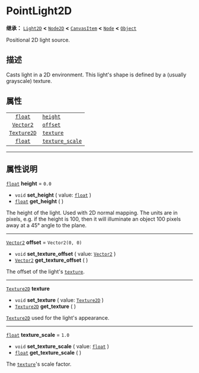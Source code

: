 <!-- ⚠ 请勿编辑本文件 ⚠ -->
<!-- 本文档使用脚本从 WeDot 引擎源码仓库生成。 -->
<!-- 生成脚本：https://github.com/WeDot-Engine/WeDot/tree/4.3/doc/tools/make_md.py； -->
<!-- 原文件：https://github.com/WeDot-Engine/WeDot/tree/4.3/doc/classes/PointLight2D.xml。 -->

<div id="_class_pointlight2d"></div>

# PointLight2D

**继承：** [`Light2D`](class_light2d.md) **<** [`Node2D`](class_node2d.md) **<** [`CanvasItem`](class_canvasitem.md) **<** [`Node`](class_node.md) **<** [`Object`](class_object.md)

Positional 2D light source.

## 描述

Casts light in a 2D environment. This light's shape is defined by a (usually grayscale) texture.

## 属性

|||
|:-:|:--|
| [`float`](class_float.md)         | [`height`](#class_pointlight2d_property_height)               | ``0.0``           |
| [`Vector2`](class_vector2.md)     | [`offset`](#class_pointlight2d_property_offset)               | ``Vector2(0, 0)`` |
| [`Texture2D`](class_texture2d.md) | [`texture`](#class_pointlight2d_property_texture)             |                   |
| [`float`](class_float.md)         | [`texture_scale`](#class_pointlight2d_property_texture_scale) | ``1.0``           |

<!-- rst-class:: classref-section-separator -->

---

## 属性说明

<div id="_class_pointlight2d_property_height"></div>

[`float`](class_float.md) **height** = ``0.0`` <div id="class_pointlight2d_property_height"></div>

- `void` **set_height** ( value: [`float`](class_float.md) )
- [`float`](class_float.md) **get_height** ( )

The height of the light. Used with 2D normal mapping. The units are in pixels, e.g. if the height is 100, then it will illuminate an object 100 pixels away at a 45° angle to the plane.

<!-- rst-class:: classref-item-separator -->

---

<div id="_class_pointlight2d_property_offset"></div>

[`Vector2`](class_vector2.md) **offset** = ``Vector2(0, 0)`` <div id="class_pointlight2d_property_offset"></div>

- `void` **set_texture_offset** ( value: [`Vector2`](class_vector2.md) )
- [`Vector2`](class_vector2.md) **get_texture_offset** ( )

The offset of the light's [`texture`](#class_pointlight2d_property_texture).

<!-- rst-class:: classref-item-separator -->

---

<div id="_class_pointlight2d_property_texture"></div>

[`Texture2D`](class_texture2d.md) **texture** <div id="class_pointlight2d_property_texture"></div>

- `void` **set_texture** ( value: [`Texture2D`](class_texture2d.md) )
- [`Texture2D`](class_texture2d.md) **get_texture** ( )

[`Texture2D`](class_texture2d.md) used for the light's appearance.

<!-- rst-class:: classref-item-separator -->

---

<div id="_class_pointlight2d_property_texture_scale"></div>

[`float`](class_float.md) **texture_scale** = ``1.0`` <div id="class_pointlight2d_property_texture_scale"></div>

- `void` **set_texture_scale** ( value: [`float`](class_float.md) )
- [`float`](class_float.md) **get_texture_scale** ( )

The [`texture`](#class_pointlight2d_property_texture)'s scale factor.

[^virtual]: 本方法通常需要用户覆盖才能生效。
[^const]: 本方法无副作用，不会修改该实例的任何成员变量。
[^vararg]: 本方法除了能接受在此处描述的参数外，还能够继续接受任意数量的参数。
[^constructor]: 本方法用于构造某个类型。
[^static]: 调用本方法无需实例，可直接使用类名进行调用。
[^operator]: 本方法描述的是使用本类型作为左操作数的有效运算符。
[^bitfield]: 这个值是由下列位标志构成位掩码的整数。
[^void]: 无返回值。

